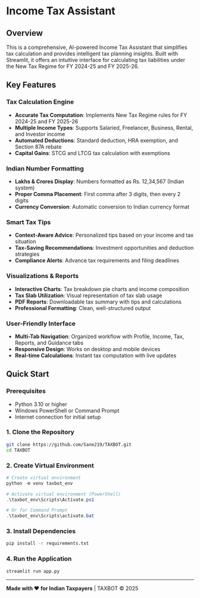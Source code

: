 # Income Tax Assistant 

## Overview

This is a comprehensive, AI-powered Income Tax Assistant that simplifies tax calculation and provides intelligent tax planning insights. Built with Streamlit, it offers an intuitive interface for calculating tax liabilities under the New Tax Regime for FY 2024-25 and FY 2025-26.

## Key Features

### Tax Calculation Engine
- **Accurate Tax Computation**: Implements New Tax Regime rules for FY 2024-25 and FY 2025-26
- **Multiple Income Types**: Supports Salaried, Freelancer, Business, Rental, and Investor income
- **Automated Deductions**: Standard deduction, HRA exemption, and Section 87A rebate
- **Capital Gains**: STCG and LTCG tax calculation with exemptions

### Indian Number Formatting
- **Lakhs & Crores Display**: Numbers formatted as Rs. 12,34,567 (Indian system)
- **Proper Comma Placement**: First comma after 3 digits, then every 2 digits
- **Currency Conversion**: Automatic conversion to Indian currency format

### Smart Tax Tips
- **Context-Aware Advice**: Personalized tips based on your income and tax situation
- **Tax-Saving Recommendations**: Investment opportunities and deduction strategies
- **Compliance Alerts**: Advance tax requirements and filing deadlines

### Visualizations & Reports
- **Interactive Charts**: Tax breakdown pie charts and income composition
- **Tax Slab Utilization**: Visual representation of tax slab usage
- **PDF Reports**: Downloadable tax summary with tips and calculations
- **Professional Formatting**: Clean, well-structured output

### User-Friendly Interface
- **Multi-Tab Navigation**: Organized workflow with Profile, Income, Tax, Reports, and Guidance tabs
- **Responsive Design**: Works on desktop and mobile devices
- **Real-time Calculations**: Instant tax computation with live updates

## Quick Start

### Prerequisites
- Python 3.10 or higher
- Windows PowerShell or Command Prompt
- Internet connection for initial setup

### 1. Clone the Repository
```bash
git clone https://github.com/Sane219/TAXBOT.git
cd TAXBOT
```

### 2. Create Virtual Environment
```powershell
# Create virtual environment
python -m venv taxbot_env

# Activate virtual environment (PowerShell)
.\taxbot_env\Scripts\Activate.ps1

# Or for Command Prompt
.\taxbot_env\Scripts\activate.bat
```

### 3. Install Dependencies
```bash
pip install -r requirements.txt
```

### 4. Run the Application
```bash
streamlit run app.py
```


---

**Made with ❤️ for Indian Taxpayers** | TAXBOT © 2025



